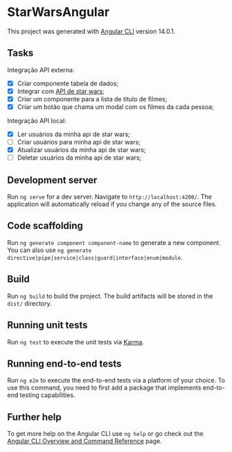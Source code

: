 # StarWarsAngular

This project was generated with [Angular CLI](https://github.com/angular/angular-cli) version 14.0.1.

## Tasks

Integração API externa:
- [X] Criar componente tabela de dados;
- [X] Integrar com [API de star wars](https://swapi.dev/api/);
- [X] Criar um componente para a lista de titulo de filmes;
- [X] Criar um botão que chama um modal com os filmes da cada pessoa;

Integração API local:
- [X] Ler usuários da minha api de star wars;
- [ ] Criar usuários para minha api de star wars;
- [X] Atualizar usuários da minha api de star wars;
- [ ] Deletar usuários da minha api de star wars;

## Development server

Run `ng serve` for a dev server. Navigate to `http://localhost:4200/`. The application will automatically reload if you change any of the source files.

## Code scaffolding

Run `ng generate component component-name` to generate a new component. You can also use `ng generate directive|pipe|service|class|guard|interface|enum|module`.

## Build

Run `ng build` to build the project. The build artifacts will be stored in the `dist/` directory.

## Running unit tests

Run `ng test` to execute the unit tests via [Karma](https://karma-runner.github.io).

## Running end-to-end tests

Run `ng e2e` to execute the end-to-end tests via a platform of your choice. To use this command, you need to first add a package that implements end-to-end testing capabilities.

## Further help

To get more help on the Angular CLI use `ng help` or go check out the [Angular CLI Overview and Command Reference](https://angular.io/cli) page.
